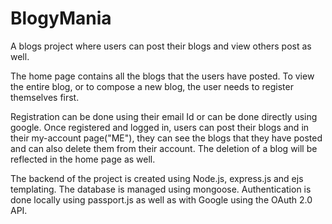 # BlogyMania
A blogs project where users can post their blogs and view others post as well. 

The home page contains all the blogs that the users have posted.
To view the entire blog, or to compose a new blog, the user needs to register themselves first.

Registration can be done using their email Id or can be done directly using google.
Once registered and logged in, users can post their blogs and in their my-account page("ME"), they can see the blogs that they have posted and can also delete them from their account.
The deletion of a blog will be reflected in the home page as well.

The backend of the project is created using Node.js, express.js and ejs templating. The database is managed using mongoose.
Authentication is done locally using passport.js as well as with Google using the OAuth 2.0 API.
